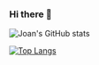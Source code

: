 ### Hi there 👋
![Joan's GitHub stats](https://github-readme-stats.vercel.app/api?username=JE300&show_icons=true&theme=radical)

[![Top Langs](https://github-readme-stats.vercel.app/api/top-langs/?username=JE300)](https://github.com/JE300/github-readme-stats)



<!--
**JE300/JE300** is a ✨ _special_ ✨ repository because its `README.md` (this file) appears on your GitHub profile.

Here are some ideas to get you started:

- 🔭 I’m currently working on ...
- 🌱 I’m currently learning ...
- 👯 I’m looking to collaborate on ...
- 🤔 I’m looking for help with ...
- 💬 Ask me about ...
- 📫 How to reach me: ...
- 😄 Pronouns: ...
- ⚡ Fun fact: ...
-->
